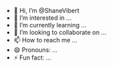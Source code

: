 - 👋 Hi, I’m @ShaneVibert
- 👀 I’m interested in ...
- 🌱 I’m currently learning ...
- 💞️ I’m looking to collaborate on ...
- 📫 How to reach me ...
- 😄 Pronouns: ...
- ⚡ Fun fact: ...

<!---
ShaneVibert/ShaneVibert is a ✨ special ✨ repository because its `README.md` (this file) appears on your GitHub profile.
You can click the Preview link to take a look at your changes.
--->
